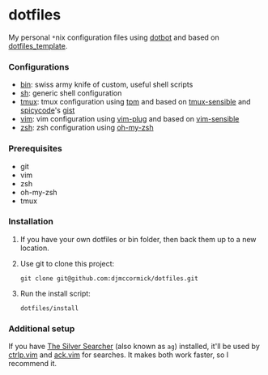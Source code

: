 # dotfiles

My personal `*`nix configuration files using [dotbot](https://github.com/anishathalye/dotbot) and based on [dotfiles_template](https://github.com/anishathalye/dotfiles_template).


### Configurations

- [bin](bin): swiss army knife of custom, useful shell scripts
- [sh](sh): generic shell configuration
- [tmux](tmux): tmux configuration using [tpm](https://github.com/tmux-plugins/tpm) and based on [tmux-sensible](https://github.com/tmux-plugins/tmux-sensible) and [spicycode](https://github.com/spicycode)'s [gist](https://gist.github.com/spicycode/1229612)
- [vim](vim): vim configuration using [vim-plug](https://github.com/junegunn/vim-plug) and based on [vim-sensible](https://github.com/tpope/vim-sensible)
- [zsh](zsh): zsh configuration using [oh-my-zsh](https://github.com/robbyrussell/oh-my-zsh)


### Prerequisites

- git
- vim
- zsh
- oh-my-zsh
- tmux


### Installation

1. If you have your own dotfiles or bin folder, then back them up to a new location.

1. Use git to clone this project:
   ```shell
   git clone git@github.com:djmccormick/dotfiles.git
   ```

1. Run the install script:
   ```shell
   dotfiles/install
   ```


### Additional setup

If you have [The Silver Searcher](https://github.com/ggreer/the_silver_searcher) (also known as `ag`) installed, it'll be used by [ctrlp.vim](https://github.com/ctrlpvim/ctrlp.vim) and [ack.vim](https://github.com/mileszs/ack.vim) for searches. It makes both work faster, so I recommend it.

